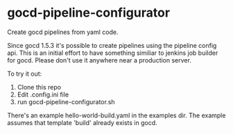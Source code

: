 # gocd-pipeline-configurator
Create gocd pipelines from yaml code. 

Since gocd 1.5.3 it's possible to create pipelines using the pipeline config api. This is an initial effort to have something similiar to jenkins job builder for gocd. Please don't use it anywhere near a production server.

To try it out:

1. Clone this repo
2. Edit .config.ini file
3. run gocd-pipeline-configurator.sh

There's an example hello-world-build.yaml in the examples dir. The example assumes that template 'build' already exists in gocd.
